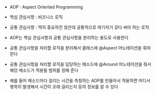 - AOP : Aspect Oriented Programming
- 핵심 관심사항 : 비즈니스 로직 
- 공통 관심사항 : 딱히 중요하진 않은데 공통적으로 여기저기 갖다 써야 하는 로직
- AOP는 핵심 관심사항과 공통 관심사항을 분리하는 용도로 사용한다

- 공통 관심사항을 처리할 로직을 분리해서 클래스에 @Aspect 어노테이션을 줘야 한다
- 공통 관심사항을 처리할 로직을 담당하는 메소드에 @Around 어노테이션을 줘서 해당 메소드가 적용될 범위를 정해 준다

- 예를 들어 메소드마다 걸리는 시간을 측정하는 AOP를 만들어서 적용하면 어디서 병목이 발생해서 시간이 오래 걸리는지 등의 정보를 알 수 있다
